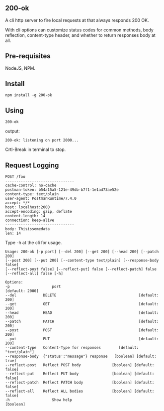 ## 200-ok
A cli http server to fire local requests at that always responds 200 OK.

With cli options can customize status codes for common methods, body reflection,
content-type header, and whether to return responses body at all.

## Pre-requisites

NodeJS, NPM.
## Install

`npm install -g 200-ok`

## Using

`200-ok`

output:

`200-ok: listening on port 2000...`

Crtl-Break in terminal to stop.

## Request Logging

```
POST /foo
-------------------------------
cache-control: no-cache
postman-token: b54a15a5-121e-49db-b7f1-1e1ad73ae52e
content-type: text/plain
user-agent: PostmanRuntime/7.4.0
accept: */*
host: localhost:2000
accept-encoding: gzip, deflate
content-length: 14
connection: keep-alive
-------------------------------
body: Thisissomedata
len: 14
```

Type -h at the cli for usage.

```
Usage: 200-ok [-p port] [--del 200] [--get 200] [--head 200] [--patch 200]
[--post 200] [--put 200] [--content-type text/plain] [--response-body false]
[--reflect-post false] [--reflect-put] false [--reflect-patch] false
[--reflect-all] false [-h]

Options:
-p                   port                                      [default: 2000]
--del            DELETE                                     [default: 200]
--get            GET                                        [default: 200]
--head           HEAD                                       [default: 200]
--patch          PATCH                                      [default: 200]
--post           POST                                       [default: 200]
--put            PUT                                        [default: 200]
--content-type   Content-Type for responses        [default: "text/plain"]
--response-body  {"status':"message"} response   [boolean] [default: true]
--reflect-post   Reflect POST body              [boolean] [default: false]
--reflect-put    Reflect PUT body               [boolean] [default: false]
--reflect-patch  Reflect PATCH body             [boolean] [default: false]
--reflect-all    Reflect ALL bodies             [boolean] [default: false]
-h                   Show help                                       [boolean]
```





